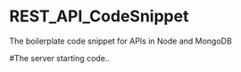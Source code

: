 # REST_API_CodeSnippet
The boilerplate code snippet for APIs in Node and MongoDB 

#The server starting code..


